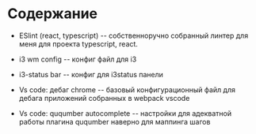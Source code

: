 # Содержание

* ESlint (react, typescript) -- собственноручно собранный линтер для меня для проекта  typescript, react.

* i3 wm config -- конфиг файл для i3

* i3-status bar -- конфиг для i3status панели

* Vs code: дебаг chrome -- базовый конфигурационный файл для дебага приложений собранных в webpack  vscode

* Vs code: ququmber autocomplete -- настройки для адекватной работы плагина ququmber наверно для маппинга шагов

